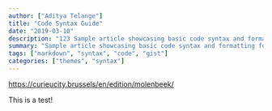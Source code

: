 ```yaml
---
author: ["Aditya Telange"]
title: "Code Syntax Guide"
date: "2019-03-10"
description: "123 Sample article showcasing basic code syntax and formatting for HTML elements."
summary: "Sample article showcasing basic code syntax and formatting for HTML elements."
tags: ["markdown", "syntax", "code", "gist"]
categories: ["themes", "syntax"]
---
```


<https://curieucity.brussels/en/edition/molenbeek/>

This is a test!